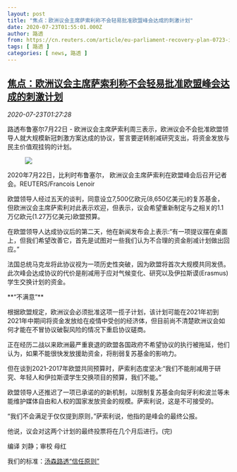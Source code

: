 ```yaml
---
layout: post
title: "焦点：欧洲议会主席萨索利称不会轻易批准欧盟峰会达成的刺激计划"
date: 2020-07-23T01:55:01.000Z
author: 路透
from: https://cn.reuters.com/article/eu-parliament-recovery-plan-0723-idCNKCS24O03Z
tags: [ 路透 ]
categories: [ news, 路透 ]
---
```

<!--1595469301000-->
[焦点：欧洲议会主席萨索利称不会轻易批准欧盟峰会达成的刺激计划](https://cn.reuters.com/article/eu-parliament-recovery-plan-0723-idCNKCS24O03Z)
------

<div>
<div><i>2020-07-23T01:27:28</i></div><div class="StandardArticleBody_body"><p>路透布鲁塞尔7月22日 - 欧洲议会主席萨索利周三表示，欧洲议会不会批准欧盟领导人就大规模新冠刺激方案达成的协议，誓言要逆转削减研究支出，将资金发放与民主价值观挂钩的计划。 </p><div class="PrimaryAsset_container"><div class="Image_container" tabindex="-1"><figure class="Image_zoom" style="padding-bottom:"><div class="LazyImage_container LazyImage_dark" style="background-image:none"><img src="//s3.reutersmedia.net/resources/r/?m=02&amp;d=20200723&amp;t=2&amp;i=1526789270&amp;r=LYNXNPEG6M01N&amp;w=600" aria-label="2020年7月22日，比利时布鲁塞尔， 欧洲议会主席萨索利在欧盟峰会后召开记者会。REUTERS/Francois Lenoir"/><div class="LazyImage_image LazyImage_fallback" style="background-image:url(//s3.reutersmedia.net/resources/r/?m=02&amp;d=20200723&amp;t=2&amp;i=1526789270&amp;r=LYNXNPEG6M01N&amp;w=600);background-position:center center;background-color:inherit"></div></div><div class="Image_expand-button" aria-label="Expand Image Slideshow" role="button" tabindex="0"></div></figure><figcaption><div class="Image_caption"><span>2020年7月22日，比利时布鲁塞尔， 欧洲议会主席萨索利在欧盟峰会后召开记者会。REUTERS/Francois Lenoir</span></div></figcaption></div></div><p>欧盟领导人经过五天的谈判，同意设立7,500亿欧元(8,650亿美元)的复苏基金，但欧洲议会主席萨索利对此表示欢迎，但表示，议会希望重新制定与之相关的1.1万亿欧元(1.27万亿美元)欧盟预算。 </p><p>在欧盟领导人达成协议后的第二天，他在新闻发布会上表示:“有一项提议摆在桌面上，但我们希望改善它，首先是试图对一些我们认为不合理的资金削减计划做出回应。” </p><p>法国总统马克龙将此协议视为一项历史性突破，因为欧盟将首次大规模共同发债。此次峰会达成协议的代价是削减用于应对气候变化、研究以及伊拉斯谟(Erasmus)学生交换计划的资金。 </p><p>**“不满意”** </p><p>根据欧盟规定，欧洲议会必须批准这项一揽子计划，该计划可能在2021年初到2021年中期间将资金发放给在疫情中受创的经济体，但目前尚不清楚欧洲议会如何才能在不冒协议破裂风险的情况下重启协议磋商。 </p><p>正在经历二战以来欧洲最严重衰退的欧盟各国政府不希望协议的执行被拖延，他们认为，如果不能很快发放援助资金，将削弱复苏基金的影响力。 </p><p>但在谈到2021-2017年欧盟共同预算时，萨索利态度坚决:“我们不能削减用于研究、年轻人和伊拉斯谟学生交换项目的预算，我们不能。” </p><p>欧盟领导人还推迟了一项已承诺的的新机制，以限制复苏基金向匈牙利和波兰等未能维护媒体自由和人权的国家发放资金的规模。萨索利说，这是不可接受的。 </p><p>“我们不会满足于仅仅提到原则，”萨索利说，他指的是峰会的最终公报。 </p><p>他说，议会对这两个计划的最终投票将在几个月后进行。(完) </p><div class="Attribution_container"><div class="Attribution_attribution"><p class="Attribution_content">编译 刘静；审校 母红 </p></div></div><div class="StandardArticleBody_trustBadgeContainer"><span class="StandardArticleBody_trustBadgeTitle">我们的标准：</span><span class="trustBadgeUrl"><a href="https://www.thomsonreuters.cn/content/dam/openweb/documents/pdf/china/brochures/about-us-1.pdf">汤森路透“信任原则”</a></span></div></div>
</div>
